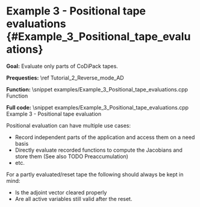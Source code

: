 Example 3 - Positional tape evaluations {#Example_3_Positional_tape_evaluations}
=======

**Goal:** Evaluate only parts of CoDiPack tapes.

**Prequesties:** \ref Tutorial_2_Reverse_mode_AD

**Function:**
\snippet examples/Example_3_Positional_tape_evaluations.cpp Function

**Full code:**
\snippet examples/Example_3_Positional_tape_evaluations.cpp Example 3 - Positional tape evaluation

Positional evaluation can have multiple use cases:
 - Record independent parts of the application and access them on a need basis
 - Directly evaluate recorded functions to compute the Jacobians and store them (See also TODO Preaccumulation)
 - etc.

For a partly evaluated/reset tape the following should always be kept in mind:
 - Is the adjoint vector cleared properly
 - Are all active variables still valid after the reset.
